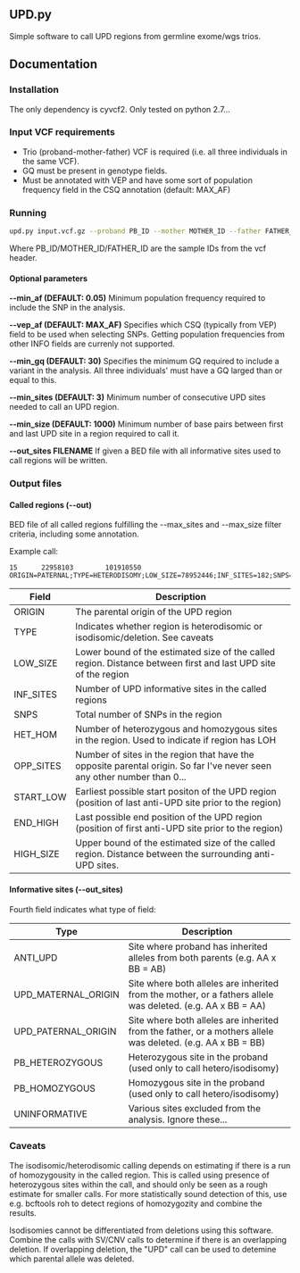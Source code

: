 ## UPD.py

Simple software to call UPD regions from germline exome/wgs trios.

## Documentation

### Installation

The only dependency is cyvcf2. Only tested on python 2.7...


### Input VCF requirements

* Trio (proband-mother-father) VCF is required (i.e. all three individuals in the same VCF).
* GQ must be present in genotype fields.
* Must be annotated with VEP and have some sort of population frequency field in the CSQ annotation (default: MAX_AF)


### Running

```bash
upd.py input.vcf.gz --proband PB_ID --mother MOTHER_ID --father FATHER_ID --out upd_regions.bed
```

Where PB_ID/MOTHER_ID/FATHER_ID are the sample IDs from the vcf header.

#### Optional parameters
**--min_af (DEFAULT: 0.05)**
Minimum population frequency required to include the SNP in the analysis.

**--vep_af (DEFAULT: MAX_AF)**
Specifies which CSQ (typically from VEP) field to be used when selecting SNPs. Getting population frequencies from other INFO fields are currenly not supported.

**--min_gq (DEFAULT: 30)**
Specifies the minimum GQ required to include a variant in the analysis. All three individuals' must have a GQ larged than or equal to this.

**--min_sites (DEFAULT: 3)**
Minimum number of consecutive UPD sites needed to call an UPD region.

**--min_size (DEFAULT: 1000)**
Minimum number of base pairs between first and last UPD site in a region required to call it.

**--out_sites FILENAME**
If given a BED file with all informative sites used to call regions will be written.


### Output files

#### Called regions (--out)
BED file of all called regions fulfilling the --max_sites and --max_size filter criteria, including some annotation.

Example call:
```
15      22958103        101910550       ORIGIN=PATERNAL;TYPE=HETERODISOMY;LOW_SIZE=78952446;INF_SITES=182;SNPS=2896;HET_HOM=1275/1440;OPP_SITES=0;START_LOW=20170150;END_HIGH=102516492;HIGH_SIZE=82346342
```

Field | Description
----- | -----------
ORIGIN | The parental origin of the UPD region
TYPE | Indicates whether region is heterodisomic or isodisomic/deletion. See caveats
LOW_SIZE | Lower bound of the estimated size of the called region. Distance between first and last UPD site of the region
INF_SITES | Number of UPD informative sites in the called regions
SNPS | Total number of SNPs in the region
HET_HOM | Number of heterozygous and homozygous sites in the region. Used to indicate if region has LOH
OPP_SITES | Number of sites in the region that have the opposite parental origin. So far I've never seen any other number than 0...
START_LOW | Earliest possible start positon of the UPD region (position of last anti-UPD site prior to the region)
END_HIGH | Last possible end position of the UPD region (position of first anti-UPD site prior to the region)
HIGH_SIZE | Upper bound of the estimated size of the called region. Distance between the surrounding anti-UPD sites.

#### Informative sites (--out_sites)
Fourth field indicates what type of field:

Type | Description
---- | -----------
ANTI_UPD | Site where proband has inherited alleles from both parents (e.g. AA x BB = AB)
UPD_MATERNAL_ORIGIN | Site where both alleles are inherited from the mother, or a fathers allele was deleted. (e.g. AA x BB = AA)
UPD_PATERNAL_ORIGIN | Site where both alleles are inherited from the father, or a mothers allele was deleted. (e.g. AA x BB = BB)
PB_HETEROZYGOUS | Heterozygous site in the proband (used only to call hetero/isodisomy)
PB_HOMOZYGOUS | Homozygous site in the proband (used only to call hetero/isodisomy)
UNINFORMATIVE | Various sites excluded from the analysis. Ignore these...


### Caveats
The isodisomic/heterodisomic calling depends on estimating if there is a run of homozygousity in the called region. This is called using presence of heterozygous sites within the call, and should only be seen as a rough estimate for smaller calls. For more statistically sound detection of this, use e.g. bcftools roh to detect regions of homozygozity and combine the results.

Isodisomies cannot be differentiated from deletions using this software. Combine the calls with SV/CNV calls to determine if there is an overlapping deletion. If overlapping deletion, the "UPD" call can be used to detemine which parental allele was deleted.




